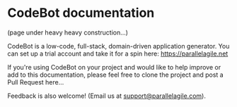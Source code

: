 # CodeBot documentation

(page under heavy heavy construction...)

CodeBot is a low-code, full-stack, domain-driven application generator. You can set up a trial account and take it for a spin here:  https://parallelagile.net

If you're using CodeBot on your project and would like to help improve or add to this documentation, please feel free to clone the project and post a Pull Request here...

Feedback is also welcome!  (Email us at support@parallelagile.com).

